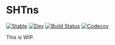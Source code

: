 # SHTns

[![Stable](https://img.shields.io/badge/docs-stable-blue.svg)](https://fgerick.github.io/SHTns.jl/stable)
[![Dev](https://img.shields.io/badge/docs-dev-blue.svg)](https://fgerick.github.io/SHTns.jl/dev)
[![Build Status](https://github.com/fgerick/SHTns.jl/actions/workflows/CI.yml/badge.svg?branch=master)](https://github.com/fgerick/SHTns.jl/actions/workflows/CI.yml?query=branch%3Amaster)
[![Codecov](https://codecov.io/gh/fgerick/SHTns.jl/branch/master/graph/badge.svg)](https://codecov.io/gh/fgerick/SHTns.jl)

This is WIP.

